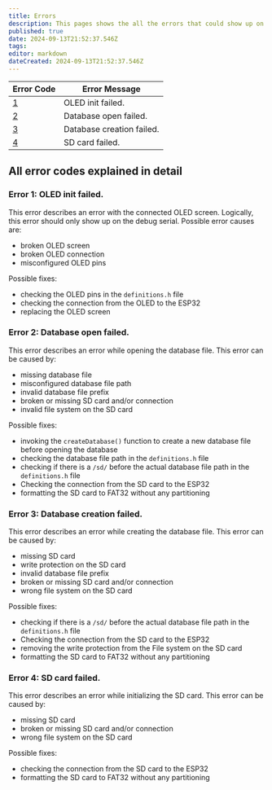 ```yaml
---
title: Errors
description: This pages shows the all the errors that could show up on the display.
published: true
date: 2024-09-13T21:52:37.546Z
tags: 
editor: markdown
dateCreated: 2024-09-13T21:52:37.546Z
---
```


| Error Code    | Error Message |
|---------------|---------------|
| [1](#error-1-oled-init-failed)         | OLED init failed. |
| [2](#error-2-database-open-failed)         | Database open failed. |
| [3](#error-3-database-creation-failed)         | Database creation failed. |
| [4](#error-4-sd-card-failed)         | SD card failed. |

## All error codes explained in detail
### Error 1: OLED init failed.
This error describes an error with the connected OLED screen. Logically, this error should only show up on the debug serial.
Possible error causes are:
* broken OLED screen
* broken OLED connection
* misconfigured OLED pins

Possible fixes:
* checking the OLED pins in the `definitions.h` file
* checking the connection from the OLED to the ESP32
* replacing the OLED screen

### Error 2: Database open failed.
This error describes an error while opening the database file. This error can be caused by:
* missing database file
* misconfigured database file path
* invalid database file prefix
* broken or missing SD card and/or connection
* invalid file system on the SD card

Possible fixes:
* invoking the `createDatabase()` function to create a new database file before opening the database
* checking the database file path in the `definitions.h` file
* checking if there is a `/sd/` before the actual database file path in the `definitions.h` file
* Checking the connection from the SD card to the ESP32
* formatting the SD card to FAT32 without any partitioning

### Error 3: Database creation failed.
This error describes an error while creating the database file. This error can be caused by:
* missing SD card
* write protection on the SD card
* invalid database file prefix
* broken or missing SD card and/or connection
* wrong file system on the SD card

Possible fixes:
* checking if there is a `/sd/` before the actual database file path in the `definitions.h` file
* Checking the connection from the SD card to the ESP32
* removing the write protection from the File system on the SD card
* formatting the SD card to FAT32 without any partitioning

### Error 4: SD card failed.
This error describes an error while initializing the SD card. This error can be caused by:
* missing SD card
* broken or missing SD card and/or connection
* wrong file system on the SD card

Possible fixes:
* checking the connection from the SD card to the ESP32
* formatting the SD card to FAT32 without any partitioning